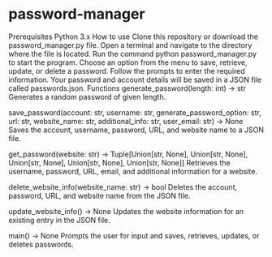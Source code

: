 # password-manager
Prerequisites
Python 3.x
How to use
Clone this repository or download the password_manager.py file.
Open a terminal and navigate to the directory where the file is located.
Run the command python password_manager.py to start the program.
Choose an option from the menu to save, retrieve, update, or delete a password.
Follow the prompts to enter the required information.
Your password and account details will be saved in a JSON file called passwords.json.
Functions
generate_password(length: int) -> str
Generates a random password of given length.

save_password(account: str, username: str, generate_password_option: str, url: str, website_name: str, additional_info: str, user_email: str) -> None
Saves the account, username, password, URL, and website name to a JSON file.

get_password(website: str) -> Tuple[Union[str, None], Union[str, None], Union[str, None], Union[str, None], Union[str, None]]
Retrieves the username, password, URL, email, and additional information for a website.

delete_website_info(website_name: str) -> bool
Deletes the account, password, URL, and website name from the JSON file.

update_website_info() -> None
Updates the website information for an existing entry in the JSON file.

main() -> None
Prompts the user for input and saves, retrieves, updates, or deletes passwords.
